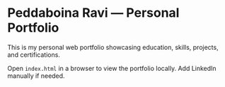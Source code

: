 # Peddaboina Ravi — Personal Portfolio

This is my personal web portfolio showcasing education, skills, projects, and certifications.

Open `index.html` in a browser to view the portfolio locally. Add LinkedIn manually if needed.
